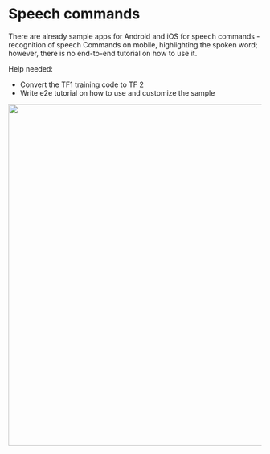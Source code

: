 # Speech commands

There are already sample apps for Android and iOS for speech commands - recognition of speech Commands on mobile, highlighting the spoken word; however, there is no end-to-end tutorial on how to use it.

Help needed:
* Convert the TF1 training code to TF 2
* Write e2e tutorial on how to use and customize the sample

<p align="center">
 <img src="../images/screenshots/speech_command.gif" width='680'/>
</p>
